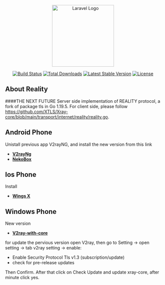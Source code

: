 <p align="center"><a href="https://github.com/XTLS/REALITY" target="_blank"><img src="https://upload.wikimedia.org/wikipedia/commons/8/8c/V2Ray_logo.png" width="200" alt="Laravel Logo"></a></p>

<p align="center">
<a href="https://github.com/laravel/framework/actions"><img src="https://github.com/laravel/framework/workflows/tests/badge.svg" alt="Build Status"></a>
<a href="https://packagist.org/packages/laravel/framework"><img src="https://img.shields.io/packagist/dt/laravel/framework" alt="Total Downloads"></a>
<a href="https://packagist.org/packages/laravel/framework"><img src="https://img.shields.io/packagist/v/laravel/framework" alt="Latest Stable Version"></a>
<a href="https://packagist.org/packages/laravel/framework"><img src="https://img.shields.io/packagist/l/laravel/framework" alt="License"></a>
</p>

## About Reality

####THE NEXT FUTURE
Server side implementation of REALITY protocol, a fork of package tls in Go 1.19.5.
For client side, please follow https://github.com/XTLS/Xray-core/blob/main/transport/internet/reality/reality.go.


## Android Phone

Unistall previous app V2rayNG, and install the new version from this link
- **[V2rayNg](https://github.com/2dust/v2rayNG/releases/download/1.8.3/v2rayNG_1.8.3.apk)**
- **[NekoBox](https://github.com/MatsuriDayo/NekoBoxForAndroid/releases)**

## Ios Phone

Install
- **[Wings X](https://apps.apple.com/app/wings-x-client/id6446119727?platform=iphone)**


## Windows Phone

New version
- **[V2ray-with-core](https://github.com/2dust/v2rayN/releases/download/6.23/v2rayN-With-Core.zip)**

for update the pervious version open V2ray, then go to Setting -> open setting -> tab v2ray setting -> enable:
- Enable Security Protocol Tls v1.3 (subscription/update)
- check for pre-release updates

Then Confirm.
After that click on Check Update and update xray-core, after minute click yes.
